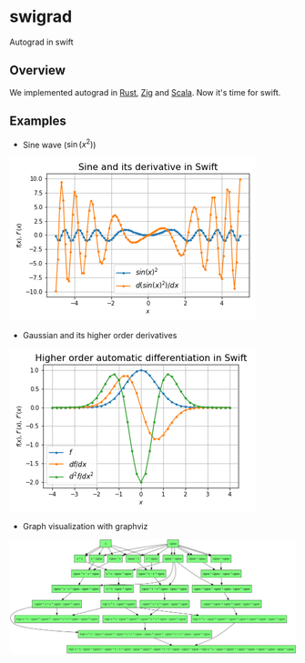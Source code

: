 # swigrad

Autograd in swift

## Overview

We implemented autograd in [Rust](https://github.com/msakuta/rustograd), [Zig](https://github.com/msakuta/zigrad) and [Scala](https://github.com/msakuta/scagrad).
Now it's time for swift.

## Examples

* Sine wave ($\sin(x^2)$)

![Sine differentiation](images/swigrad-sin.png)

* Gaussian and its higher order derivatives

![Higher order differentiation](images/swigrad-gauss.png)

* Graph visualization with graphviz

![Graphviz](images/swigrad-graph.png)

